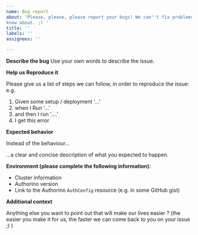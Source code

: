 ```yaml
---
name: Bug report
about: 'Please, please, please report your bugs! We can''t fix problems we don''t
know about. ;) '
title: ''
labels: ''
assignees: ''

---
```


**Describe the bug**
Use your own words to describe the issue.

**Help us Reproduce it**

Please give us a list of steps we can follow, in order to reproduce the issue:
e.g.
1. Given some setup / deployment '...'
2. when I Run '...'
3. and then I run  '....'
4. I get this error

**Expected behavior**

Instead of the behaviour...

...a clear and concise description of what you expected to happen.

**Environment (please complete the following information):**
- Cluster information
- Authorino version
- Link to the Authorino `AuthConfig` resource (e.g. in some GitHub gist)

**Additional context**

Anything else you want to point out that will make our lives easier ?
(the easier you make it for us, the faster we can come back to you on your issue ;) )
